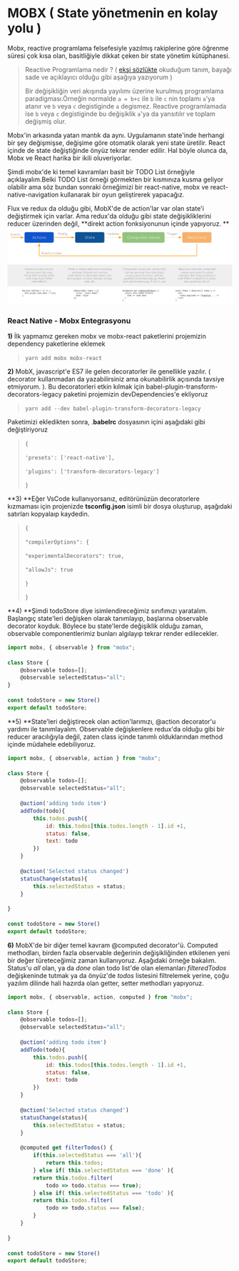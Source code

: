 # MOBX \( State yönetmenin en kolay yolu \)

Mobx, reactive programlama felsefesiyle yazılmış rakiplerine göre öğrenme süresi çok kısa olan, basitliğiyle dikkat çeken bir state yönetim kütüphanesi.

> Reactive Programlama nedir ?  \( [ekşi sözlükte](https://eksisozluk.com/reactive-programlama--5205874) okuduğum tanım, bayağı sade ve açıklayıcı olduğu gibi aşağıya yazıyorum \)
>
> Bir değişikliğin veri akışında yayılımı üzerine kurulmuş programlama paradigması.Örneğin normalde `a = b+c` ile `b` ile `c` nin toplamı `a`'ya atanır ve `b` veya `c` degistiginde `a` degismez. Reactive programlamada ise `b` veya `c` degistiginde bu değişiklik `a`'ya da yansıtılır ve toplam değişmiş olur.

Mobx'in arkasında yatan mantık da aynı. Uygulamanın state'inde herhangi bir şey değişmişse, değişime göre otomatik olarak yeni state üretilir. React içinde de state değiştiğinde önyüz tekrar render edilir. Hal böyle olunca da, Mobx ve React harika bir ikili oluveriyorlar.

Şimdi mobx'de ki temel kavramları basit bir TODO List örneğiyle açıklayalım.Belki TODO List örneği görmekten bir kısmınıza kusma geliyor olabilir ama söz bundan sonraki örneğimizi bir react-native, mobx ve react-native-navigation kullanarak bir oyun geliştirerek yapacağız.

Flux ve redux da olduğu gibi, MobX'de de action'lar var olan state'i değiştirmek için varlar. Ama redux'da olduğu gibi state değişikliklerini reducer üzerinden değil, **direkt action fonksiyonunun içinde  yapıyoruz.  **![](/assets/mobxDiagram.png)

### React Native - Mobx Entegrasyonu

**1\)**  İlk yapmamız gereken mobx ve mobx-react paketlerini projemizin dependency paketlerine eklemek

> `yarn add mobx mobx-react`

**2\)** MobX, javascript'e ES7 ile gelen decoratorler ile genellikle yazılır. \( decorator kullanmadan da yazabilirsiniz ama okunabilirlik açısında tavsiye etmiyorum. \). Bu decoratorleri etkin kılmak için babel-plugin-transform-decorators-legacy paketini projemizin devDependencies'e  ekliyoruz

> `yarn add --dev babel-plugin-transform-decorators-legacy`

Paketimizi ekledikten sonra, .**babelrc** dosyasının içini aşağıdaki gibi değiştiriyoruz

> `{`
>
> `'presets': ['react-native'],`
>
> `'plugins': ['transform-decorators-legacy']`
>
> `}`

**3\) **Eğer VsCode kullanıyorsanız, editörünüzün decoratorlere kızmaması için projenizde **tsconfig.json** isimli bir dosya oluşturup, aşağıdaki satırları kopyalaıp kaydedin.

> `{`
>
> `"compilerOptions": {`
>
> `"experimentalDecorators": true,`
>
> `"allowJs": true`
>
> `}`
>
> `}`

**4\) **Şimdi todoStore diye isimlendireceğimiz sınıfımızı yaratalım. Başlangıç state'leri değişken olarak tanımlayıp, başlarına observable decorator koyduk. Böylece bu state'lerde değişiklik olduğu zaman, observable componentlerimiz bunları algılayıp tekrar render edilecekler. 

```js
import mobx, { observable } from "mobx";

class Store {
    @observable todos=[];
    @observable selectedStatus="all";
}

const todoStore = new Store()
export default todoStore;
```

**5\) **State'leri değiştirecek olan action'larımızı, @action decorator'u yardımı ile tanımlayalım. Observable değişkenlere redux'da olduğu gibi bir reducer aracılığıyla değil, zaten class içinde tanımlı olduklarından method içinde müdahele edebiliyoruz.

```js
import mobx, { observable, action } from "mobx";

class Store {
    @observable todos=[];
    @observable selectedStatus="all";

    @action('adding todo item')
    addTodo(todo){
        this.todos.push({
            id: this.todos[this.todos.length - 1].id +1,
            status: false,
            text: todo
        })
    }

    @action('Selected status changed')
    statusChange(status){
        this.selectedStatus = status;
    }

}

const todoStore = new Store()
export default todoStore;
```

**6\)** MobX'de bir diğer temel kavram @computed decorator'ü. Computed methodları, birden fazla observable değerinin değişikliğinden etkilenen yeni bir değer türeteceğimiz zaman kullanıyoruz. Aşağıdaki örneğe bakalım. Status'u _all_ olan, ya da _done_ olan todo list'de olan elemanları _filteredTodos_ değişkeninde tutmak ya da önyüz'de _todos_ listesini filtrelemek yerine, çoğu yazılım dilinde hali hazırda olan getter, setter methodları yapıyoruz.    

```js
import mobx, { observable, action, computed } from "mobx";

class Store {
    @observable todos=[];
    @observable selectedStatus="all";

    @action('adding todo item')
    addTodo(todo){
        this.todos.push({
            id: this.todos[this.todos.length - 1].id +1,
            status: false,
            text: todo
        })
    }

    @action('Selected status changed')
    statusChange(status){
        this.selectedStatus = status;
    }
    
    @computed get filterTodos() {
        if(this.selectedStatus === 'all'){
            return this.todos;
        } else if( this.selectedStatus === 'done' ){
    	return this.todos.filter(
			todo => todo.status === true);
        } else if( this.selectedStatus === 'todo' ){
    	return this.todos.filter(
			todo => todo.status === false);
        }
    }

}

const todoStore = new Store()
export default todoStore;
```



